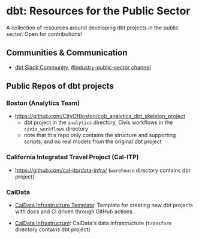 # dbt: Resources for the Public Sector
A collection of resources around developing dbt projects in the public sector. Open for contributions!

## Communities & Communication

- [dbt Slack Community](https://www.getdbt.com/community/join-the-community), [#industry-public-sector channel](https://getdbt.slack.com/archives/C05MNU6QB5L)

## Public Repos of dbt projects

### Boston (Analytics Team)

- https://github.com/CityOfBoston/cob_analytics_dbt_skeleton_project
  - dbt project in the `analytics` directory, Civis workflows in the `civis_workflows` directory
  - note that this repo only contains the structure and supporting scripts, and no real models from the original dbt project

### California Integrated Travel Project (Cal-ITP)

- https://github.com/cal-itp/data-infra/ (`warehouse` directory contains dbt project)

### CalData

- [CalData Infrastructure Template](https://github.com/cagov/caldata-infrastructure-template):
  Template for creating new dbt projects with docs and CI driven through GitHub actions.

- [CalData Infrastructure](https://github.com/cagov/data-infrastructure):
  CalData's data infrastructure (`transform` directory contains dbt project)
